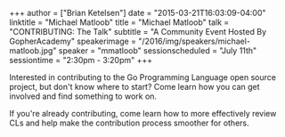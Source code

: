 +++
author = ["Brian Ketelsen"]
date = "2015-03-21T16:03:09-04:00"
linktitle = "Michael Matloob"
title = "Michael Matloob"
talk = "CONTRIBUTING: The Talk"
subtitle = "A Community Event Hosted By GopherAcademy"
speakerimage = "/2016/img/speakers/michael-matloob.jpg"
speaker = "mmatloob"
sessionscheduled = "July 11th"
sessiontime = "2:30pm - 3:20pm"
+++

Interested in contributing to the Go Programming Language open source project, but don't know where to start? Come learn how you can get involved and find something to work on.

If you're already contributing, come learn how to more effectively review CLs and help make the contribution process smoother for others.
